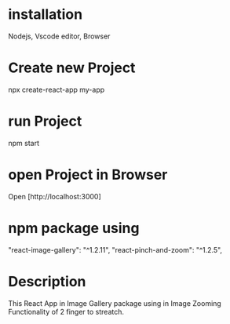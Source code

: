# installation
Nodejs, Vscode editor, Browser
# Create new Project
npx create-react-app my-app
# run Project
npm start
# open Project in Browser
Open [http://localhost:3000]
# npm package using
"react-image-gallery": "^1.2.11",
"react-pinch-and-zoom": "^1.2.5",

# Description 
This React App in Image Gallery package using in Image Zooming Functionality of 2 finger to streatch.
